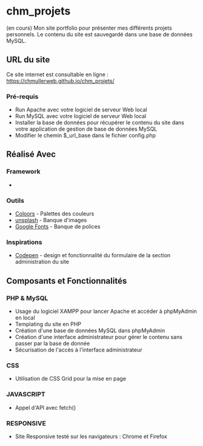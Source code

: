 # chm_projets

(en cours)
Mon site portfolio pour présenter mes différents projets personnels. Le contenu du site est sauvegardé dans une base de données MySQL.

## URL du site

Ce site internet est consultable en ligne : https://chmullerweb.github.io/chm_projets/

### Pré-requis

* Run Apache avec votre logiciel de serveur Web local
* Run MySQL avec votre logiciel de serveur Web local 
* Installer la base de données pour récupérer le contenu du site dans votre application de gestion de base de données MySQL
* Modifier le chemin $_url_base dans le fichier config.php


## Réalisé Avec 

### Framework

* 

### Outils

* [Coloors](https://coolors.co/) - Palettes des couleurs
* [unsplash](https://unsplash.com/) - Banque d'images
* [Google Fonts](https://fonts.google.com/) - Banque de polices

### Inspirations

* [Codepen](https://codepen.io/abergin/pen/ihlDf) - design et fonctionnalité du formulaire de la section administration du site

## Composants et Fonctionnalités

### PHP & MySQL
* Usage du logiciel XAMPP pour lancer Apache et accéder à phpMyAdmin en local
* Templating du site en PHP
* Création d'une base de données MySQL dans phpMyAdmin
* Création d'une interface administrateur pour gérer le contenu sans passer par la base de donnée
* Sécurisation de l'accès à l'interface administrateur

### CSS
* Utilisation de CSS Grid pour la mise en page 

### JAVASCRIPT

* Appel d'API avec fetch()

### RESPONSIVE
* Site Responsive testé sur les navigateurs : Chrome et Firefox

